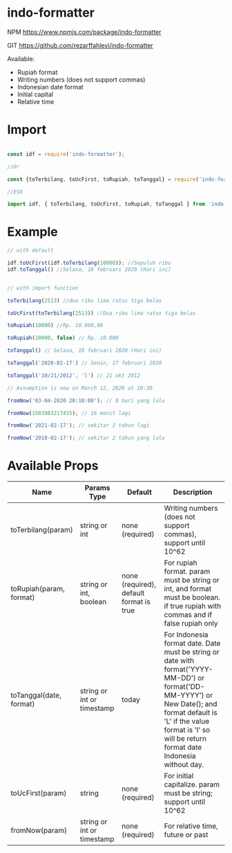 # indo-formatter

NPM https://www.npmjs.com/package/indo-formatter

GIT https://github.com/rezarffahlevi/indo-formatter

Available:
- Rupiah format
- Writing numbers (does not support commas)
- Indonesian date format
- Initial capital
- Relative time

# Import

```jsx

const idf = require('indo-formatter');

//Or

const {toTerbilang, toUcFirst, toRupiah, toTanggal} = require('indo-formatter');

//ES6

import idf, { toTerbilang, toUcFirst, toRupiah, toTanggal } from 'indo-formatter';
```

# Example

```jsx
// with default

idf.toUcFirst(idf.toTerbilang(10000)); //Sepuluh ribu
idf.toTanggal() //Selasa, 18 februari 2020 (Hari ini)


// with import function

toTerbilang(2513) //dua ribu lima ratus tiga belas

toUcFirst(toTerbilang(2513)) //Dua ribu lima ratus tiga belas

toRupiah(10000) //Rp. 10.000,00

toRupiah(10000, false) // Rp. 10.000

toTanggal() // Selasa, 18 februari 2020 (Hari ini)

toTanggal('2020-02-17') // Senin, 17 februari 2020

toTanggal('10/21/2012', 'l') // 21 okt 2012

// Assumption is now on March 12, 2020 at 10:30

fromNow('03-04-2020 20:10:00'); // 8 hari yang lalu

fromNow(1583983217435); // 16 menit lagi

fromNow('2021-02-17'); // sekitar 2 tahun lagi

fromNow('2018-02-17'); // sekitar 2 tahun yang lalu
```

# Available Props

| Name                           | Params Type             | Default                        | Description                                                                                                                                |
| ------------------------------ | ---------------- | ------------------------------ | ------------------------------------------------------------------------------------------------------------------------------------------ |
| toTerbilang(param)             | string or int    | none (required)                | Writing numbers (does not support commas), support until 10^62
| toRupiah(param, format)        | string or int, boolean    | none (required), default format is true | For rupiah format. param must be string or int, and format must be boolean. if true rupiah with commas and if false rupiah only
| toTanggal(date, format)        | string or int or timestamp | today                | For Indonesia format date. Date must be string or date with format('YYYY-MM-DD') or format('DD-MM-YYYY') or New Date(); and format default is 'L' if the value format is 'l' so will be return format date Indonesia without day.
| toUcFirst(param)              | string                    | none (required)        | For initial capitalize. param must be string; support until 10^62
| fromNow(param)                | string or int or timestamp | none (required) | For relative time, future or past
